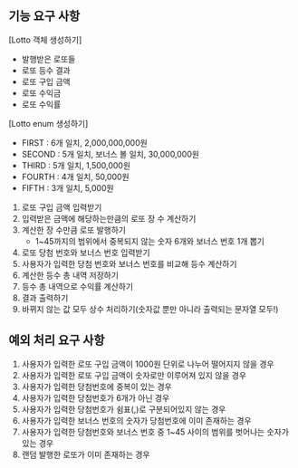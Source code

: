 ## 기능 요구 사항

[Lotto 객체 생성하기]
- 발행받은 로또들
- 로또 등수 결과
- 로또 구입 금액
- 로또 수익금
- 로또 수익률

[Lotto enum 생성하기]
- FIRST : 6개 일치, 2,000,000,000원
- SECOND : 5개 일치, 보너스 볼 일치, 30,000,000원
- THIRD : 5개 일치, 1,500,000원
- FOURTH : 4개 일치, 50,000원
- FIFTH : 3개 일치, 5,000원

1. 로또 구입 금액 입력받기
2. 입력받은 금액에 해당하는만큼의 로또 장 수 계산하기 
3. 계산한 장 수만큼 로또 발행하기
   - 1~45까지의 범위에서 중복되지 않는 숫자 6개와 보너스 번호 1개 뽑기
4. 로또 당첨 번호와 보너스 번호 입력받기
5. 사용자가 입력한 당첨 번호와 보너스 번호를 비교해 등수 계산하기
6. 계산한 등수 총 내역 저장하기
7. 등수 총 내역으로 수익률 계산하기
8. 결과 출력하기
9. 바뀌지 않는 값 모두 상수 처리하기(숫자값 뿐만 아니라 출력되는 문자열 모두!)

## 예외 처리 요구 사항

1. 사용자가 입력한 로또 구입 금액이 1000원 단위로 나누어 떨어지지 않을 경우
2. 사용자가 입력한 로또 구입 금액이 숫자로만 이루어져 있지 않을 경우
3. 사용자가 입력한 당첨번호에 중복이 있는 경우
4. 사용자가 입력한 당첨번호가 6개가 아닌 경우
5. 사용자가 입력한 당첨번호가 쉼표(,)로 구분되어있지 않는 경우
6. 사용자가 입력한 보너스 번호의 숫자가 당첨번호에 이미 존재하는 경우
7. 사용자가 입력한 당첨번호와 보너스 번호 중 1~45 사이의 범위를 벗어나는 숫자가 있는 경우
8. 랜덤 발행한 로또가 이미 존재하는 경우